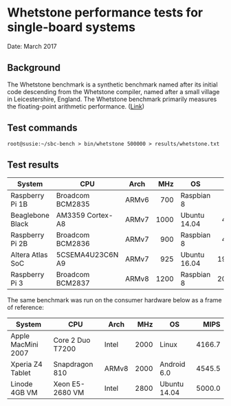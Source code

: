 # Whetstone performance tests for single-board systems

Date: March 2017

## Background

The Whetstone benchmark is a synthetic benchmark named after its initial code descending from the Whetstone compiler, named after a small village in Leicestershire, England. The Whetstone benchmark primarily measures the floating-point arithmetic performance. (<a href="http://www.netlib.org/benchmark/">Link</a>)

## Test commands

```
root@susie:~/sbc-bench > bin/whetstone 500000 > results/whetstone.txt
```

## Test results

| System             | CPU              | Arch  | MHz  | OS            |   MIPS |
| -------------------|------------------|-------|-----:|---------------|-------:|
| Raspberry Pi 1B    | Broadcom BCM2835 | ARMv6 |  700 | Raspbian 8    |   82.6 |
| Beaglebone Black   | AM3359 Cortex-A8 | ARMv7 | 1000 | Ubuntu 14.04  |  485.4 |
| Raspberry Pi 2B    | Broadcom BCM2836 | ARMv7 |  900 | Raspbian 8    |  487.5 |
| Altera Atlas SoC   | 5CSEMA4U23C6N A9 | ARMv7 |  925 | Ubuntu 16.04  | 1923.1 |
| Raspberry Pi 3     | Broadcom BCM2837 | ARMv8 | 1200 | Raspbian 8    | 2000.0 |

The same benchmark was run on the consumer hardware below as a frame of reference:

| System             | CPU              | Arch  | MHz  | OS            |   MIPS |
| -------------------|------------------|-------|-----:|---------------|-------:|
| Apple MacMini 2007 | Core 2 Duo T7200 | Intel | 2000 | Linux         | 4166.7 |
| Xperia Z4 Tablet   | Snapdragon 810   | ARMv8 | 2000 | Android 6.0   | 4545.5 |
| Linode 4GB VM      | Xeon E5-2680 VM  | Intel | 2800 | Ubuntu 14.04  | 5000.0 |
